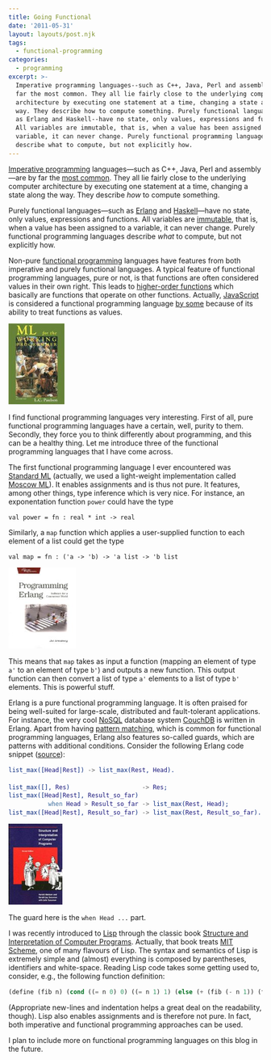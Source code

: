 ```yaml
---
title: Going Functional
date: '2011-05-31'
layout: layouts/post.njk
tags:
  - functional-programming
categories:
  - programming
excerpt: >-
  Imperative programming languages--such as C++, Java, Perl and assembly are by
  far the most common. They all lie fairly close to the underlying computer
  architecture by executing one statement at a time, changing a state along the
  way. They describe how to compute something. Purely functional languages--such
  as Erlang and Haskell--have no state, only values, expressions and functions.
  All variables are immutable, that is, when a value has been assigned to a
  variable, it can never change. Purely functional programming languages
  describe what to compute, but not explicitly how.
---
```

[Imperative programming](http://en.wikipedia.org/wiki/Imperative_programming) languages&mdash;such as C++, Java, Perl and assembly&mdash;are by far the [most common](https://web.archive.org/web/20110430164550/http://www.langpop.com/). They all lie fairly close to the underlying computer architecture by executing one statement at a time, changing a state along the way. They describe *how* to compute something.

Purely functional languages&mdash;such as [Erlang](http://www.erlang.org/) and [Haskell](http://www.haskell.org)&mdash;have no state, only values, expressions and functions. All variables are [immutable](http://en.wikipedia.org/wiki/Mutable), that is, when a value has been assigned to a variable, it can never change. Purely functional programming languages describe *what* to compute, but not explicitly how.

Non-pure [functional programming](http://en.wikipedia.org/wiki/Functional_programming) languages have features from both imperative and purely functional languages. A typical feature of functional programming languages, pure or not, is that functions are often considered values in their own right. This leads to [higher-order functions](http://en.wikipedia.org/wiki/Higher-order_function) which basically are functions that operate on other functions. Actually, [JavaScript](http://en.wikipedia.org/wiki/JavaScript) is considered a functional programming language [by some](http://www.crockford.com/javascript/javascript.html) because of its ability to treat functions as values.

<div class="pull-right"><img src="/media/books/paulson.jpg" alt=""></div>

I find functional programming languages very interesting. First of all, pure functional programming languages have a certain, well, purity to them. Secondly, they force you to think differently about programming, and this can be a healthy thing. Let me introduce three of the functional programming languages that I have come across.

The first functional programming language I ever encountered was [Standard ML](http://en.wikipedia.org/wiki/Standard_ML) (actually, we used a light-weight implementation called [Moscow ML](http://www.itu.dk/~sestoft/mosml.html)). It enables assignments and is thus not pure. It features, among other things, type inference which is very nice. For instance, an exponentation function `power` could have the type

``` none
val power = fn : real * int -> real
```

Similarly, a `map` function which applies a user-supplied function to each element of a list could get the type

``` none
val map = fn : ('a -> 'b) -> 'a list -> 'b list
```

<div class="pull-right"><img src="/media/books/erlang.jpg" alt=""></div>

This means that `map` takes as input a function (mapping an element of type `a'` to an element of type `b'`) and outputs a new function. This output function can then convert a list of type `a'` elements to a list of type `b'` elements. This is powerful stuff.

Erlang is a pure functional programming language. It is often praised for being well-suited for large-scale, distributed and fault-tolerant applications. For instance, the very cool [NoSQL](http://en.wikipedia.org/wiki/NoSQL) database system [CouchDB](http://couchdb.apache.org/) is written in Erlang. Apart from having [pattern matching](http://en.wikipedia.org/wiki/Pattern_matching), which is common for functional programming languages, Erlang also features so-called guards, which are patterns with additional conditions. Consider the following Erlang code snippet ([source](http://erlang.org/doc/getting_started/seq_prog.html)):

``` erlang
list_max([Head|Rest]) -> list_max(Rest, Head).

list_max([], Res)                    -> Res;
list_max([Head|Rest], Result_so_far)
           when Head > Result_so_far -> list_max(Rest, Head);
list_max([Head|Rest], Result_so_far) -> list_max(Rest, Result_so_far).
```

<div class="pull-right">
  <a href="https://en.wikipedia.org/wiki/Special:BookSources/0262510871"><img src="/media/books/sicp.jpg" alt=""></a>
</div>

The guard here is the `when Head ...` part.

I was recently introduced to [Lisp](http://en.wikipedia.org/wiki/Lisp_(programming_language)) through the classic book [Structure and Interpretation of Computer Programs](https://en.wikipedia.org/wiki/Special:BookSources/0262510871). Actually, that book treats [MIT Scheme](http://groups.csail.mit.edu/mac/projects/scheme/), one of many flavours of Lisp. The syntax and semantics of Lisp is extremely simple and (almost) everything is composed by parentheses, identifiers and white-space. Reading Lisp code takes some getting used to, consider, e.g., the following function definition:

``` scheme
(define (fib n) (cond ((= n 0) 0) ((= n 1) 1) (else (+ (fib (- n 1)) (fib (- n 2))))))
```

(Appropriate new-lines and indentation helps a great deal on the readability, though). Lisp also enables assignments and is therefore not pure. In fact, both imperative and functional programming approaches can be used.

I plan to include more on functional programming languages on this blog in the future.
